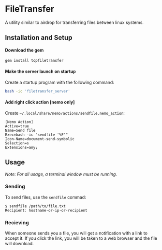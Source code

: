 # FileTransfer
A utility similar to airdrop for transferring files between linux systems.

## Installation and Setup
#### Download the gem
```sh
gem install tcpfiletransfer
```

#### Make the server launch on startup
Create a startup program with the following command:
```sh
bash -ic 'filetransfer_server'
```
#### Add right click action [nemo only]
Create `~/.local/share/nemo/actions/sendfile.nemo_action`:
```
[Nemo Action]
Active=true
Name=Send file
Exec=bash -ic "sendfile '%F'"
Icon-Name=document-send-symbolic
Selection=s
Extensions=any;
```

## Usage
*Note: For all usage, a terminal window must be running.*
### Sending
To send files, use the `sendfile` commad:
```
$ sendfile /path/to/file.txt
Recipient: hostname-or-ip-or-recipient
```
### Recieving
When someone sends you a file, you will get a notification with a link to
accept it. If you click the link, you will be taken to a web browser and
the file will download.
